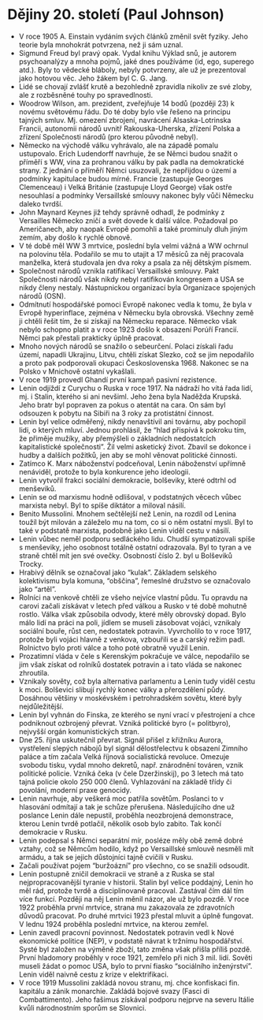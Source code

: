 # Dějiny 20. století (Paul Johnson)
* V roce 1905 A. Einstain vydáním svých článků změnil svět fyziky. Jeho teorie byla mnohokrát potvrzena, než ji sám uznal.
* Sigmund Freud byl pravý opak. Vydal knihu Výklad snů, je autorem psychoanalýzy a mnoha pojmů, jaké dnes používáme (id, ego, superego atd.). Byly to vědecké bláboly, nebyly potvrzeny, ale už je prezentoval jako hotovou věc. Jeho žákem byl C. G. Jang.
* Lidé se chovají zvlášť krutě a bezohledně zpravidla nikoliv ze své zloby, ale z rozběsněné touhy po spravedlnosti.
* Woodrow Wilson, am. prezident, zveřejňuje 14 bodů (později 23) k novému světovému řádu. Do té doby bylo vše řešeno na principu tajných smluv. Mj. omezení zbrojení, navrácení Alsaska-Lotrinska Francii, autonomii národů uvnitř Rakouska-Uherska, zřízení Polska a zřízení Společnosti národů (pro kterou původně nebyl).
* Německo na východě válku vyhrávalo, ale na západě pomalu ustupovalo. Erich Ludendorff navrhuje, že se Němci budou snažit o příměří s WW, vina za prohranou válku by pak padla na demokratické strany. Z jednání o příměří Němci usuzovali, že nepřijdou o území a podmínky kapitulace budou mírné. Francie (zastupuje Georges Clemenceau) i Velká Británie (zastupuje Lloyd George) však ostře nesouhlasí a podmínky Versaillské smlouvy nakonec byly vůči Německu daleko tvrdší.
* John Maynard Keynes již tehdy správně odhadl, že podmínky z Versailles Německo zničí a svět dovede k další válce. Požadoval po Američanech, aby naopak Evropě pomohli a také prominuly dluh jiným zemím, aby došlo k rychlé obnově.
* V té době měl WW 3 mrtvice, poslední byla velmi vážná a WW ochrnul na polovinu těla. Podařilo se mu to utajit a 17 měsíců za něj pracovala manželka, která studovala jen dva roky a psala za něj dětským písmem.
* Společnost národů vznikla ratifikací Versaillské smlouvy. Pakt Společnosti národů však nikdy nebyl ratifikován kongresem a USA se nikdy členy nestaly. Nástupnickou organizací byla Organizace spojených národů (OSN).
* Odmítnutí hospodářské pomoci Evropě nakonec vedla k tomu, že byla v Evropě hyperinflace, zejména v Německu byla obrovská. Všechny země ji chtěli řešit tím, že si získají na Německu reparace. Německo však nebylo schopno platit a v roce 1923 došlo k obsazení Porúří Francií. Němci pak přestali prakticky úplně pracovat.
* Mnoho nových národů se snažilo o sebeurčení. Polaci získali řadu území, napadli Ukrajinu, Litvu, chtěli získat Slezko, což se jim nepodařilo a proto pak podporovali okupaci Československa 1968. Nakonec se na Polsko v Mnichově ostatní vykašlali.
* V roce 1919 provedl Ghandí první kampaň pasivní rezistence.
* Lenin odjíždí z Curychu o Ruska v roce 1917. Na nádraží ho vítá řada lidí, mj. i Stalin, kterého si ani nevšiml. Jeho žena byla Naděžda Krupská. Jeho bratr byl popraven za pokus o atentát na cara. On sám byl odsouzen k pobytu na Sibiři na 3 roky za protistátní činnost.
* Lenin byl velice odměřený, nikdy nenavštívil ani továrnu, aby pochopil lidi, o kterých mluví. Jednou prohlásil, že “hlad přispívá k pokroku tím, že přiměje mužíky, aby přemýšleli o základních nedostatcích kapitalistické společnosti”. Žil velmi asketický život. Zbavil se dokonce i hudby a dalších požitků, jen aby se mohl věnovat politické činnosti.
* Zatímco K. Marx náboženství podceňoval, Lenin náboženství upřímně nenáviděl, protože to byla konkurence jeho ideologii.
* Lenin vytvořil frakci sociální demokracie, bolševiky, které odtrhl od menševiků. 
* Lenin se od marxismu hodně odlišoval, v podstatných věcech vůbec marxista nebyl. Byl to spíše diktátor a miloval násilí.
* Benito Mussolini. Mnohem sečtělejší než Lenin, na rozdíl od Lenina toužíl být milován a záleželo mu na tom, co si o něm ostatní myslí. Byl to také v podstatě marxista, podobně jako Lenin viděl cestu v násilí.
* Lenin vůbec neměl podporu sedláckého lidu. Chudší sympatizovali spíše s menševiky, jeho osobnost totálně ostatní odrazovala. Byl to tyran a ve straně chtěl mít jen své ovečky. Osobností číslo 2. byl u Bolševiků Trocky.
* Hrabivý dělník se označoval jako “kulak”. Základem selského kolektivismu byla komuna, “obščina”, řemeslné družstvo se označovalo jako “artěl”.
* Rolníci na venkově chtěli ze všeho nejvíce vlastní půdu. Tu opravdu na carovi začali získávat v letech před válkou a Rusko v té době mohutně rostlo. Válka však způsobila odvody, které měly obrovský dopad. Bylo málo lidí na práci na poli, jídlem se museli zásobovat vojáci, vznikaly sociální bouře, růst cen, nedostatek potravin. Vyvrcholilo to v roce 1917, protože byli vojáci hlavně z venkova, vzbouřili se a carský režim padl. Rolnictvo bylo proti válce a toho poté obratně využil Lenin.
* Prozatimní vláda v čele s Kerenským pokračuje ve válce, nepodařilo se jim však získat od rolníků dostatek potravin a i tato vláda se nakonec zhroutila. 
* Vznikaly sověty, což byla alternativa parlamentu a Lenin tudy viděl cestu k moci. Bolševici slibují rychlý konec války a přerozdělení půdy. Dosáhnou většiny v moskévském i petrohradském sovětu, které byly nejdůležitější. 
* Lenin byl vyhnán do Finska, ze kterého se nyní vrací v přestrojení a chce podniknout ozbrojený převrat. Vzniká politické byro (= politbyro), nejvyšší orgán komunistických stran.
* Dne 25. října uskutečnil převrat. Signál přišel z křižníku Aurora, vystřelení slepých nábojů byl signál dělostřelectvu k obsazení Zimního paláce a tím začala Velká říjnová socialistická revoluce. Omezuje svobodu tisku, vydal mnoho dekretů, např. znárodnění továren, vznik politické policie. Vzniká čeka (v čele Dzeržinskij), po 3 letech má tato tajná policie okolo 250 000 členů. Vyhlazování na základě třídy či povolání, moderní praxe genocidy.
* Lenin navrhuje, aby veškerá moc patřila sovětům. Poslanci to v hlasování odmítají a tak je schůze přerušena. Následujícího dne už poslance Lenin dále nepustil, proběhla neozbrojená demonstrace, kterou Lenin tvrdě potlačil, několik osob bylo zabito. Tak končí demokracie v Rusku.
* Lenin podepsal s Němci separátní mír, posléze měly obě země dobré vztahy, což se Němcům hodilo, když po Versaillské smlouvě nesměli mít armádu, a tak se jejich důstojníci tajně cvičili v Rusku.
* Začali používat pojem “buržoázní” pro všechno, co se snažili odsoudit.
* Lenin postupně zničil demokracii ve straně a z Ruska se stal nejpropracovanější tyranie v historii. Stalin byl velice poddajný, Lenin ho měl rád, protože tvrdě a disciplinovaně pracoval. Zastával čím dál tím více funkcí. Později na něj Lenin měnil názor, ale už bylo pozdě. V roce 1922 proběhla první mrtvice, strana mu zakazovala ze zdravotních důvodů pracovat. Po druhé mrtvici 1923 přestal mluvit a úplně fungovat. V lednu 1924 proběhla poslední mrtvice, na kterou zemřel.
* Lenin zavedl pracovní povinnost. Nedostatek potravin vedl k Nové ekonomické politice (NEP), v podstatě návrat k tržnímu hospodářství. Systé byl založen na výměně zboží, tato změna však přišla příliš pozdě. První hladomory proběhly v roce 1921, zemřelo při nich 3 mil. lidí. Sověti museli žádat o pomoc USA, bylo to první fiasko “sociálního inženýrství”. Lenin viděl naivně cestu z krize v elektrifikaci.
* V roce 1919 Mussolini zakládá novou stranu, mj. chce konfiskaci fin. kapitálu a zánik monarchie. Zakládá bojové svazy (Fasci di Combattimento). Jeho fašimus získával podporu nejprve na severu Itálie kvůli národnostním sporům se Slovnici.
